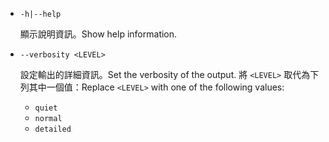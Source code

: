 * `-h|--help`

  <span data-ttu-id="cd293-101">顯示說明資訊。</span><span class="sxs-lookup"><span data-stu-id="cd293-101">Show help information.</span></span>

* `--verbosity <LEVEL>`

  <span data-ttu-id="cd293-102">設定輸出的詳細資訊。</span><span class="sxs-lookup"><span data-stu-id="cd293-102">Set the verbosity of the output.</span></span> <span data-ttu-id="cd293-103">將 `<LEVEL>` 取代為下列其中一個值：</span><span class="sxs-lookup"><span data-stu-id="cd293-103">Replace `<LEVEL>` with one of the following values:</span></span>
  
  * `quiet`
  * `normal`
  * `detailed`